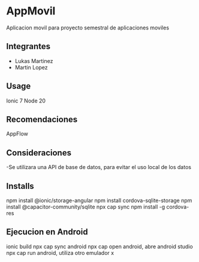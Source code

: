 # AppMovil
Aplicacion movil para proyecto semestral de aplicaciones moviles

## Integrantes
- Lukas Martinez    
- Martin Lopez

## Usage
Ionic 7
Node 20

## Recomendaciones
AppFlow


## Consideraciones
-Se utilizara una API de base de datos, para evitar el uso local de los datos

## Installs
npm install @ionic/storage-angular
npm install cordova-sqlite-storage
npm install @capacitor-community/sqlite
npx cap sync
npm install -g cordova-res

## Ejecucion en Android
ionic build
npx cap sync android
npx cap open android, abre android studio
npx cap run android, utiliza otro emulador x